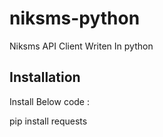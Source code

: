 # niksms-python
<p>Niksms API Client Writen In python</p>

## Installation
<p>Install Below code : </p>

  pip install requests
